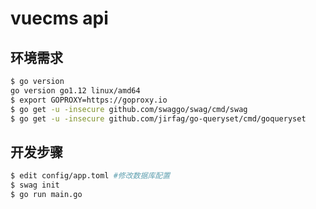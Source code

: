 # vuecms api

## 环境需求
```sh
$ go version
go version go1.12 linux/amd64
$ export GOPROXY=https://goproxy.io
$ go get -u -insecure github.com/swaggo/swag/cmd/swag
$ go get -u -insecure github.com/jirfag/go-queryset/cmd/goqueryset
```

## 开发步骤
```sh
$ edit config/app.toml #修改数据库配置
$ swag init
$ go run main.go
```


